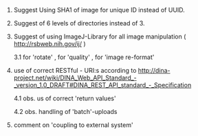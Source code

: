 1. Suggest Using SHA1 of image for unique ID instead of UUID. <p>
2. Suggest of 6 levels of directories instead of 3. <p>
3. Suggest of using ImageJ-Library for all image manipulation ( http://rsbweb.nih.gov/ij/ )  <p>
3.1 for 'rotate' , for 'quality' , for 'image re-format' <p>
4. use of correct RESTful - URI:s according to http://dina-project.net/wiki/DINA_Web_API_Standard_-_version_1.0_DRAFT#DINA_REST_API_standard_-_Specification <p>
4.1 obs. us of correct 'return values' <p>
4.2 obs. handling of 'batch'-uploads <p>
5. comment on 'coupling to external system' <p>


